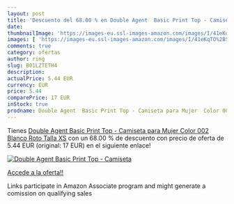 ```yaml
---
layout: post
title: 'Descuento del 68.00 % en Double Agent  Basic Print Top - Camiseta'
date: 
thumbnailImage: 'https://images-eu.ssl-images-amazon.com/images/I/41eKqTO%2BSzL._SL200_.jpg'
images: [ 'https://images-eu.ssl-images-amazon.com/images/I/41eKqTO%2BSzL._SL200_.jpg' ]
comments: true
category: ofertas
author: ring
slug: B01LZTETH4
description:
actualPrice: 5.44 EUR
currency: EUR
price: 5.44
comparePrice: 17 EUR
inStock: true
prodname: Double Agent  Basic Print Top - Camiseta para Mujer  Color 002 Blanco Roto  Talla XS
---
```


Tienes [Double Agent  Basic Print Top - Camiseta para Mujer  Color 002 Blanco Roto  Talla XS](https://www.amazon.es/dp/B01LZTETH4/?tag=tolees-21) con un 68.00 % de descuento con precio de oferta de 5.44 EUR (original: 17 EUR) en el siguiente enlace!

[![Double Agent  Basic Print Top - Camiseta](https://images-eu.ssl-images-amazon.com/images/I/41eKqTO%2BSzL._SL200_.jpg)](https://www.amazon.es/dp/B01LZTETH4/?tag=tolees-21)

[Accede a la oferta!!](https://www.amazon.es/dp/B01LZTETH4/?tag=tolees-21)

Links participate in Amazon Associate program and might generate a comission on qualifying sales


